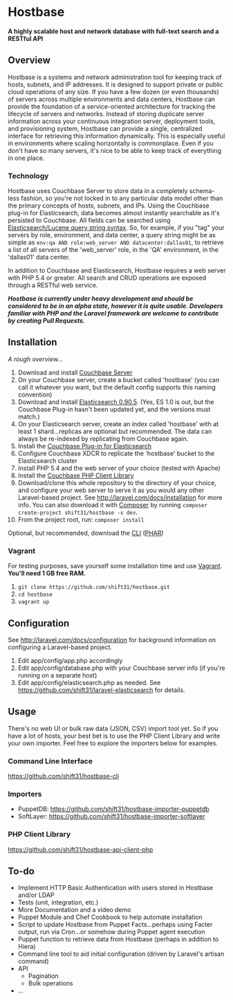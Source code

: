 # Hostbase
**A highly scalable host and network database with full-text search and a RESTful API**

## Overview

Hostbase is a systems and network administration tool for keeping track of hosts, subnets, and IP addresses.  It is designed to support private or public cloud operations of any size.  If you have a few dozen (or even thousands) of servers across multiple environments and data centers, Hostbase can provide the foundation of a service-oriented architecture for tracking the lifecycle of servers and networks.  Instead of storing duplicate server information across your continuous integration server, deployment tools, and provisioning system, Hostbase can provide a single, centralized interface for retrieving this information dynamically.  This is especially useful in environments where scaling horizontally is commonplace.  Even if you don't have so many servers, it's nice to be able to keep track of everything in one place.

### Technology

Hostbase uses Couchbase Server to store data in a completely schema-less fashion, so you're not locked in to any particular data model other than the primary concepts of hosts, subnets, and IPs.  Using the Couchbase plug-in for Elasticsearch, data becomes almost instantly searchable as it's persisted to Couchbase.  All fields can be searched using [Elasticsearch/Lucene query string syntax](http://www.elasticsearch.org/guide/en/elasticsearch/reference/current/query-dsl-query-string-query.html).  So, for example, if you "tag" your servers by role, environment, and data center, a query string might be as simple as `env:qa AND role:web_server AND datacenter:dallas01`, to retrieve a list of all servers of the 'web_server' role, in the 'QA' environment, in the 'dallas01' data center.

In addition to Couchbase and Elasticsearch, Hostbase requires a web server with PHP 5.4 or greater.  All search and CRUD operations are exposed through a RESTful web service.

_**Hostbase is currently under heavy development and should be considered to be in an alpha state, however it is quite usable.  Developers familiar with PHP and the Laravel framework are welcome to contribute by creating Pull Requests.**_

## Installation

_A rough overview..._

1. Download and install [Couchbase Server](http://www.couchbase.com/download)
2. On your Couchbase server, create a bucket called 'hostbase' (you can call it whatever you want, but the default config supports this naming convention)
3. Download and install [Elasticsearch 0.90.5](http://www.elasticsearch.org/downloads/page/2/).  (Yes, ES 1.0 is out, but the Couchbase Plug-in hasn't been updated yet, and the versions must match.)
4. On your Elasticsearch server, create an index called 'hostbase' with at least 1 shard...replicas are optional but recommended. The data can always be re-indexed by replicating from Couchbase again.
5. Install the [Couchbase Plug-in for Elasticsearch](http://www.couchbase.com/couchbase-server/connectors/elasticsearch)
6. Configure Couchbase XDCR to replicate the 'hostbase' bucket to the Elasticsearch cluster
7. Install PHP 5.4 and the web server of your choice (tested with Apache)
8. Install the [Couchbase PHP Client Library](http://www.couchbase.com/communities/php/getting-started)
9. Download/clone this whole repository to the directory of your choice, and configure your web server to serve it as you would any other Laravel-based project.  See http://laravel.com/docs/installation for more info.  You can also download it with [Composer](http://getcomposer.org) by running `composer create-project shift31/hostbase -s dev`.
10. From the project root, run: `composer install`

Optional, but recommended, download the [CLI](https://github.com/shift31/hostbase-cli) ([PHAR](https://github.com/shift31/hostbase-cli/raw/master/hostbase.phar))

### Vagrant

For testing purposes, save yourself some installation time and use [Vagrant](http://vagrantup.com).  **You'll need 1 GB free RAM.**

1. `git clone https://github.com/shift31/hostbase.git`
2. `cd hostbase`
3. `vagrant up`

## Configuration

See http://laravel.com/docs/configuration for background information on configuring a Laravel-based project.

1. Edit app/config/app.php accordingly
2. Edit app/config/database.php with your Couchbase server info (if you're running on a separate host)
3. Edit app/config/elasticsearch.php as needed.  See https://github.com/shift31/laravel-elasticsearch for details.

## Usage

There's no web UI or bulk raw data (JSON, CSV) import tool yet. So if you have a lot of hosts, your best bet is to use the PHP Client Library and write your own importer.  Feel free to explore the importers below for examples.

### Command Line Interface

https://github.com/shift31/hostbase-cli

### Importers

- PuppetDB: https://github.com/shift31/hostbase-importer-puppetdb
- SoftLayer: https://github.com/shift31/hostbase-importer-softlayer

### PHP Client Library

https://github.com/shift31/hostbase-api-client-php

## To-do

- Implement HTTP Basic Authentication with users stored in Hostbase and/or LDAP
- Tests (unit, integration, etc.)
- More Documentation and a video demo
- Puppet Module and Chef Cookbook to help automate installation
- Script to update Hostbase from Puppet Facts...perhaps using Facter output, run via Cron...or somehow during Puppet agent execution
- Puppet function to retrieve data from Hostbase (perhaps in addition to Hiera)
- Command line tool to aid initial configuration (driven by Laravel's artisan command)
- API
    - Pagination
    - Bulk operations
- ...